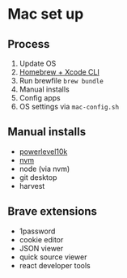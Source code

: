 # Mac set up

## Process

1. Update OS
2. [Homebrew + Xcode CLI](https://mac.install.guide/commandlinetools/3)
3. Run brewfile `brew bundle`
4. Manual installs
5. Config apps
6. OS settings via `mac-config.sh`

## Manual installs

- [powerlevel10k](https://www.warp.dev/blog/how-to-set-up-powerlevel10k-on-warp)
- [nvm](https://github.com/nvm-sh/nvm?tab=readme-ov-file#installing-and-updating)
- node (via nvm)
- git desktop
- harvest

## Brave extensions

- 1password
- cookie editor
- JSON viewer
- quick source viewer
- react developer tools
